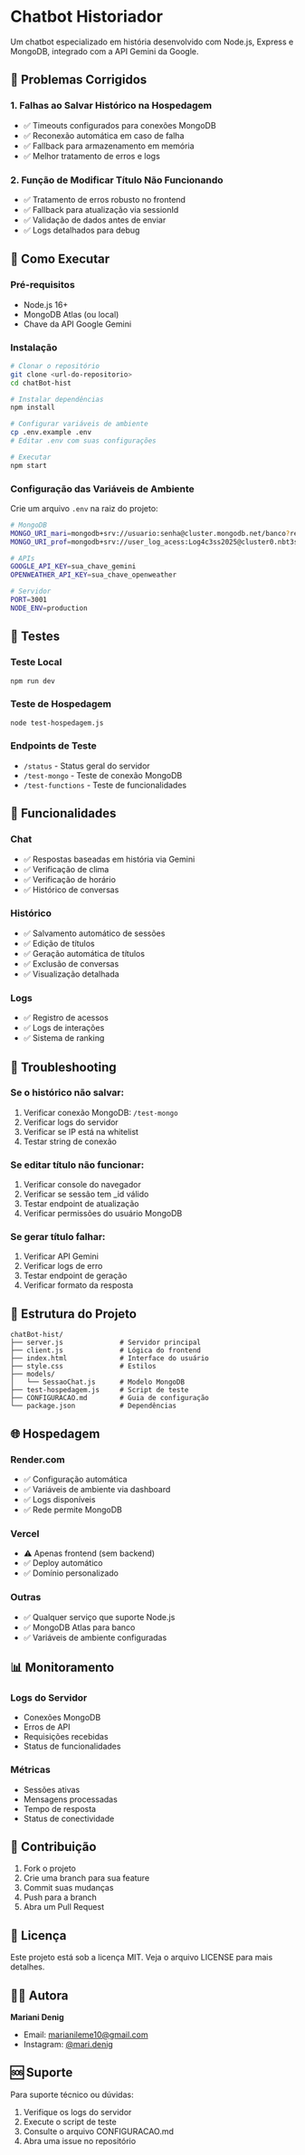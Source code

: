 # Chatbot Historiador

Um chatbot especializado em história desenvolvido com Node.js, Express e MongoDB, integrado com a API Gemini da Google.

## 🚨 Problemas Corrigidos

### 1. Falhas ao Salvar Histórico na Hospedagem
- ✅ Timeouts configurados para conexões MongoDB
- ✅ Reconexão automática em caso de falha
- ✅ Fallback para armazenamento em memória
- ✅ Melhor tratamento de erros e logs

### 2. Função de Modificar Título Não Funcionando
- ✅ Tratamento de erros robusto no frontend
- ✅ Fallback para atualização via sessionId
- ✅ Validação de dados antes de enviar
- ✅ Logs detalhados para debug

## 🚀 Como Executar

### Pré-requisitos
- Node.js 16+
- MongoDB Atlas (ou local)
- Chave da API Google Gemini

### Instalação
```bash
# Clonar o repositório
git clone <url-do-repositorio>
cd chatBot-hist

# Instalar dependências
npm install

# Configurar variáveis de ambiente
cp .env.example .env
# Editar .env com suas configurações

# Executar
npm start
```

### Configuração das Variáveis de Ambiente
Crie um arquivo `.env` na raiz do projeto:

```bash
# MongoDB
MONGO_URI_mari=mongodb+srv://usuario:senha@cluster.mongodb.net/banco?retryWrites=true&w=majority
MONGO_URI_prof=mongodb+srv://user_log_acess:Log4c3ss2025@cluster0.nbt3sks.mongodb.net/?retryWrites=true&w=majority&appName=Cluster0

# APIs
GOOGLE_API_KEY=sua_chave_gemini
OPENWEATHER_API_KEY=sua_chave_openweather

# Servidor
PORT=3001
NODE_ENV=production
```

## 🧪 Testes

### Teste Local
```bash
npm run dev
```

### Teste de Hospedagem
```bash
node test-hospedagem.js
```

### Endpoints de Teste
- `/status` - Status geral do servidor
- `/test-mongo` - Teste de conexão MongoDB
- `/test-functions` - Teste de funcionalidades

## 🔧 Funcionalidades

### Chat
- ✅ Respostas baseadas em história via Gemini
- ✅ Verificação de clima
- ✅ Verificação de horário
- ✅ Histórico de conversas

### Histórico
- ✅ Salvamento automático de sessões
- ✅ Edição de títulos
- ✅ Geração automática de títulos
- ✅ Exclusão de conversas
- ✅ Visualização detalhada

### Logs
- ✅ Registro de acessos
- ✅ Logs de interações
- ✅ Sistema de ranking

## 🐛 Troubleshooting

### Se o histórico não salvar:
1. Verificar conexão MongoDB: `/test-mongo`
2. Verificar logs do servidor
3. Verificar se IP está na whitelist
4. Testar string de conexão

### Se editar título não funcionar:
1. Verificar console do navegador
2. Verificar se sessão tem _id válido
3. Testar endpoint de atualização
4. Verificar permissões do usuário MongoDB

### Se gerar título falhar:
1. Verificar API Gemini
2. Verificar logs de erro
3. Testar endpoint de geração
4. Verificar formato da resposta

## 📁 Estrutura do Projeto

```
chatBot-hist/
├── server.js              # Servidor principal
├── client.js              # Lógica do frontend
├── index.html             # Interface do usuário
├── style.css              # Estilos
├── models/
│   └── SessaoChat.js      # Modelo MongoDB
├── test-hospedagem.js     # Script de teste
├── CONFIGURACAO.md        # Guia de configuração
└── package.json           # Dependências
```

## 🌐 Hospedagem

### Render.com
- ✅ Configuração automática
- ✅ Variáveis de ambiente via dashboard
- ✅ Logs disponíveis
- ✅ Rede permite MongoDB

### Vercel
- ⚠️ Apenas frontend (sem backend)
- ✅ Deploy automático
- ✅ Domínio personalizado

### Outras
- ✅ Qualquer serviço que suporte Node.js
- ✅ MongoDB Atlas para banco
- ✅ Variáveis de ambiente configuradas

## 📊 Monitoramento

### Logs do Servidor
- Conexões MongoDB
- Erros de API
- Requisições recebidas
- Status de funcionalidades

### Métricas
- Sessões ativas
- Mensagens processadas
- Tempo de resposta
- Status de conectividade

## 🤝 Contribuição

1. Fork o projeto
2. Crie uma branch para sua feature
3. Commit suas mudanças
4. Push para a branch
5. Abra um Pull Request

## 📄 Licença

Este projeto está sob a licença MIT. Veja o arquivo LICENSE para mais detalhes.

## 👨‍💻 Autora

**Mariani Denig**
- Email: marianileme10@gmail.com
- Instagram: [@mari.denig](https://www.instagram.com/mari.denig/)

## 🆘 Suporte

Para suporte técnico ou dúvidas:
1. Verifique os logs do servidor
2. Execute o script de teste
3. Consulte o arquivo CONFIGURACAO.md
4. Abra uma issue no repositório